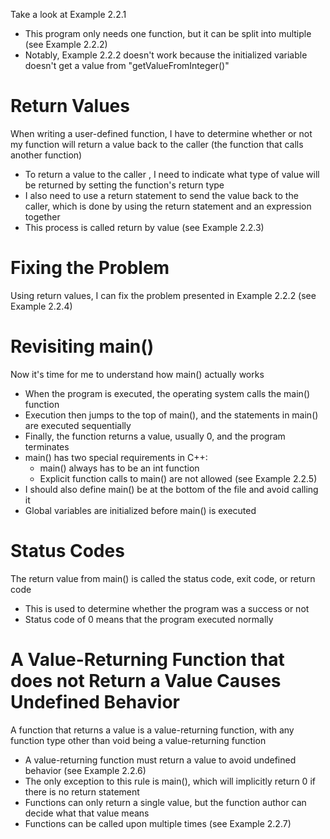 Take a look at Example 2.2.1
- This program only needs one function, but it can be split into multiple (see Example 2.2.2)
- Notably, Example 2.2.2 doesn't work because the initialized variable doesn't get a value from "getValueFromInteger()"

# Return Values
When writing a user-defined function, I have to determine whether or not my function will return a value back to the caller (the function that calls another function)
- To return a value to the caller , I need to indicate what type of value will be returned by setting the function's return type
- I also need to use a return statement to send the value back to the caller, which is done by using the return statement and an expression together
- This process is called return by value (see Example 2.2.3)

# Fixing the Problem
Using return values, I can fix the problem presented in Example 2.2.2 (see Example 2.2.4)

# Revisiting main()
Now it's time for me to understand how main() actually works
- When the program is executed, the operating system calls the main() function
- Execution then jumps to the top of main(), and the statements in main() are executed sequentially
- Finally, the function returns a value, usually 0, and the program terminates
- main() has two special requirements in C++:
  - main() always has to be an int function
  - Explicit function calls to main() are not allowed (see Example 2.2.5)
- I should also define main() be at the bottom of the file and avoid calling it
- Global variables are initialized before main() is executed

# Status Codes
The return value from main() is called the status code, exit code, or return code
- This is used to determine whether the program was a success or not
- Status code of 0 means that the program executed normally

# A Value-Returning Function that does not Return a Value Causes Undefined Behavior
A function that returns a value is a value-returning function, with any function type other than void being a value-returning function
- A value-returning function must return a value to avoid undefined behavior (see Example 2.2.6)
- The only exception to this rule is main(), which will implicitly return 0 if there is no return statement
- Functions can only return a single value, but the function author can decide what that value means
- Functions can be called upon multiple times (see Example 2.2.7)